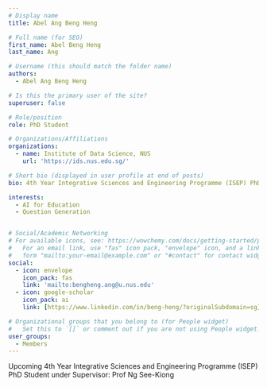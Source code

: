 ```yaml
---
# Display name
title: Abel Ang Beng Heng

# Full name (for SEO)
first_name: Abel Beng Heng
last_name: Ang

# Username (this should match the folder name)
authors:
  - Abel Ang Beng Heng

# Is this the primary user of the site?
superuser: false

# Role/position
role: PhD Student

# Organizations/Affiliations
organizations:
  - name: Institute of Data Science, NUS
    url: 'https://ids.nus.edu.sg/'

# Short bio (displayed in user profile at end of posts)
bio: 4th Year Integrative Sciences and Engineering Programme (ISEP) PhD Student

interests:
  - AI for Education
  - Question Generation


# Social/Academic Networking
# For available icons, see: https://wowchemy.com/docs/getting-started/page-builder/#icons
#   For an email link, use "fas" icon pack, "envelope" icon, and a link in the
#   form "mailto:your-email@example.com" or "#contact" for contact widget.
social:
  - icon: envelope
    icon_pack: fas
    link: 'mailto:bengheng.ang@u.nus.edu'
  - icon: google-scholar
    icon_pack: ai
    link: [https://www.linkedin.com/in/beng-heng/?originalSubdomain=sg](https://www.linkedin.com/in/beng-heng/?originalSubdomain=sg)

# Organizational groups that you belong to (for People widget)
#   Set this to `[]` or comment out if you are not using People widget.
user_groups:
  - Members
---
```


Upcoming 4th Year Integrative Sciences and Engineering Programme (ISEP) PhD Student under 
Supervisor: Prof Ng See-Kiong

